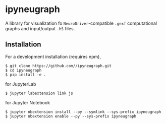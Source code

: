 ipyneugraph
===============================

A library for visualization fo `NeuroDriver`-compatible `.gexf` computational graphs and input/output `.h5` files.

Installation
------------
For a development installation (requires npm),
```
$ git clone https://github.com//ipyneugraph.git
$ cd ipyneugraph
$ pip install -e .
```    
for JupyterLab
```
$ jupyter labextension link js
```

for Jupyter Notebook
```
$ jupyter nbextension install --py --symlink --sys-prefix ipyneugraph
$ jupyter nbextension enable --py --sys-prefix ipyneugraph
```